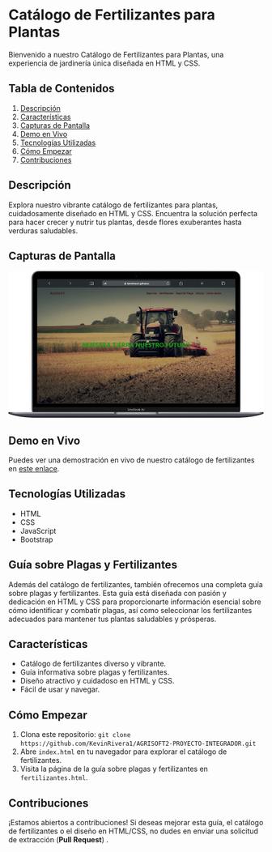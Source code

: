 # Catálogo de Fertilizantes para Plantas

Bienvenido a nuestro Catálogo de Fertilizantes para Plantas, una experiencia de jardinería única diseñada en HTML y CSS.

## Tabla de Contenidos

1. [Descripción](#descripción)
2. [Características](#características)
3. [Capturas de Pantalla](#capturas-de-pantalla)
4. [Demo en Vivo](#demo-en-vivo)
5. [Tecnologías Utilizadas](#tecnologías-utilizadas)
5. [Cómo Empezar](#cómo-empezar)
6. [Contribuciones](#contribuciones)

## Descripción

Explora nuestro vibrante catálogo de fertilizantes para plantas, cuidadosamente diseñado en HTML y CSS. Encuentra la solución perfecta para hacer crecer y nutrir tus plantas, desde flores exuberantes hasta verduras saludables.

## Capturas de Pantalla

<div align="center">
    <img src="./img/agrisoft-cap.png" alt="Pagina principal">
</div>

## Demo en Vivo

Puedes ver una demostración en vivo de nuestro catálogo de fertilizantes en [este enlace](https://kevinrivera1.github.io/AGRISOFT2-PROYECTO-INTEGRADOR/).

## Tecnologías Utilizadas

- HTML
- CSS
- JavaScript
- Bootstrap


## Guía sobre Plagas y Fertilizantes

Además del catálogo de fertilizantes, también ofrecemos una completa guía sobre plagas y fertilizantes. Esta guía está diseñada con pasión y dedicación en HTML y CSS para proporcionarte información esencial sobre cómo identificar y combatir plagas, así como seleccionar los fertilizantes adecuados para mantener tus plantas saludables y prósperas.

## Características

- Catálogo de fertilizantes diverso y vibrante.
- Guía informativa sobre plagas y fertilizantes.
- Diseño atractivo y cuidadoso en HTML y CSS.
- Fácil de usar y navegar.

## Cómo Empezar

1. Clona este repositorio: `git clone https://github.com/KevinRivera1/AGRISOFT2-PROYECTO-INTEGRADOR.git`
2. Abre `index.html` en tu navegador para explorar el catálogo de fertilizantes.
3. Visita la página de la guía sobre plagas y fertilizantes en `fertilizantes.html`.

## Contribuciones

¡Estamos abiertos a contribuciones! Si deseas mejorar esta guía, el catálogo de fertilizantes o el diseño en HTML/CSS, no dudes en enviar una solicitud de extracción (**Pull Request**) .